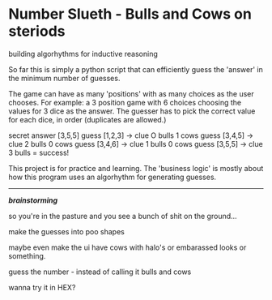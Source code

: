 # Number Slueth - Bulls and Cows on steriods

building algorhythms for inductive reasoning

So far this is simply a python script that can efficiently guess the 'answer' in the minimum number of guesses.

The game can have as many 'positions' with as many choices as the user chooses.  For example: a 3 position game with 6 choices choosing the values for 3 dice as the answer.  The guesser has to pick the correct value for each dice, in order (duplicates are allowed.)

secret answer [3,5,5]
guess [1,2,3] -> clue O bulls 1 cows
guess [3,4,5] -> clue 2 bulls 0 cows
guess [3,4,6] -> clue 1 bulls 0 cows
guess [3,5,5] -> clue 3 bulls = success!

This project is for practice and learning.  The 'business logic' is mostly about how this program uses an algorhythm for generating guesses.  

---
***brainstorming***

so you're in the pasture and you see a bunch of shit on the ground...

make the guesses into poo shapes

maybe even make the ui have cows with halo's or embarassed looks or something.



guess the number - instead of calling it bulls and cows 

wanna try it in HEX?

